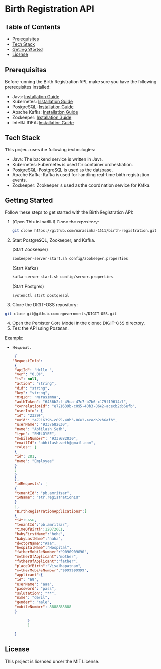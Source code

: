 # Birth Registration API

## Table of Contents

- [Prerequisites](#prerequisites)
- [Tech Stack](#tech-stack)
- [Getting Started](#getting-started)
- [License](#license)

## Prerequisites

Before running the Birth Registration API, make sure you have the following prerequisites installed:

- Java: [Installation Guide](https://www.oracle.com/java/technologies/javase-jdk11-downloads.html)
- Kubernetes: [Installation Guide](https://kubernetes.io/docs/setup/)
- PostgreSQL: [Installation Guide](https://www.postgresql.org/download/)
- Apache Kafka: [Installation Guide](https://kafka.apache.org/quickstart)
- Zookeeper: [Installation Guide](https://zookeeper.apache.org/doc/r3.7.0/zookeeperStarted.html)
- IntellIJ IDEA: [Installation Guide](https://www.jetbrains.com/idea/download/)

## Tech Stack

This project uses the following technologies:

- Java: The backend service is written in Java.
- Kubernetes: Kubernetes is used for container orchestration.
- PostgreSQL: PostgreSQL is used as the database.
- Apache Kafka: Kafka is used for handling real-time birth registration events.
- Zookeeper: Zookeeper is used as the coordination service for Kafka.

## Getting Started

Follow these steps to get started with the Birth Registration API:

1. (Open This in InetllIJ) Clone the repository:

   ```bash
   git clone https://github.com/narasimha-1511/birth-registration.git
    ```
   
2. Start PostgreSQL, Zookeeper, and Kafka.
    
    (Start Zookeeper)
      ```bash
      zookeeper-server-start.sh config/zookeeper.properties
      ```
    (Start Kafka)
      ```bash
      kafka-server-start.sh config/server.properties
      ```
    (Start Postgres)
      ```bash
      systemctl start postgresql
      ```

3. Clone the DIGIT-OSS repository:
```bash
git clone git@github.com:egovernments/DIGIT-OSS.git
```

4. Open the Persister Core Model in the cloned DIGIT-OSS directory.
5. Test the API using Postman.

Example:

* Request : 
  ```json
   {
  "RequestInfo": 
   {
   "apiId": "Hello ",
   "ver": "0.00",
   "ts": null,
   "action": "string",
   "did": "string",
   "key": "string",
   "msgId": "Narasimha",
   "authToken": "6456b2cf-49ca-47c7-b7b6-c179f19614c7",
   "correlationId": "e721639b-c095-40b3-86e2-acecb2cb6efb",
   "userInfo": {
   "id": "23299",
   "uuid": "e721639b-c095-40b3-86e2-acecb2cb6efb",
   "userName": "9337682030",
   "name": "Abhilash Seth",
   "type": "EMPLOYEE",
   "mobileNumber": "9337682030",
   "emailId": "abhilash.seth@gmail.com",
   "roles": [
   {
   "id": 281,
   "name": "Employee"
   }
   ]
   }
   },
   "idRequests": [
   {
   "tenantId": "pb.amritsar",
   "idName": "btr.registrationid"
   }
   ],
   "BirthRegistrationApplications":[
   {
   "id":5656,
   "tenantId":"pb.amritsar",
   "timeOfBirth":12072001,
   "babyFirstName":"hehe",
   "babyLastName":"haha",
   "doctorName":"Aaa",
   "hospitalName":"Hospital",
   "fatherMobileNumber":"9090909090",
   "motherOfApplicant":"mother",
   "fatherOfApplicant":"father",
   "placeOfBirth":"Visakhapatnam",
   "motherMobileNumber":"9999999999",
   "applicant":{
   "id": "69",
   "userName": "aaa",
   "password": "pass",
   "salutation": "**",
   "name": "devil",
   "gender": "male",
   "mobileNumber": 8888888888
   }
   
         }
         ]
   
   }
   ```

## License
This project is licensed under the MIT License.